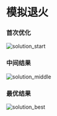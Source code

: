 # 模拟退火
### 首次优化
![solution_start](https://github.com/user-attachments/assets/c4d0ba3f-46d9-44f9-a1e8-f2f1ae88b87d)
### 中间结果
![solution_middle](https://github.com/user-attachments/assets/2a5036a4-3806-4f44-a2d3-7eb5cbca2800)
### 最优结果
![solution_best](https://github.com/user-attachments/assets/6b8798ba-7941-46ac-991c-e71406ef7272)
